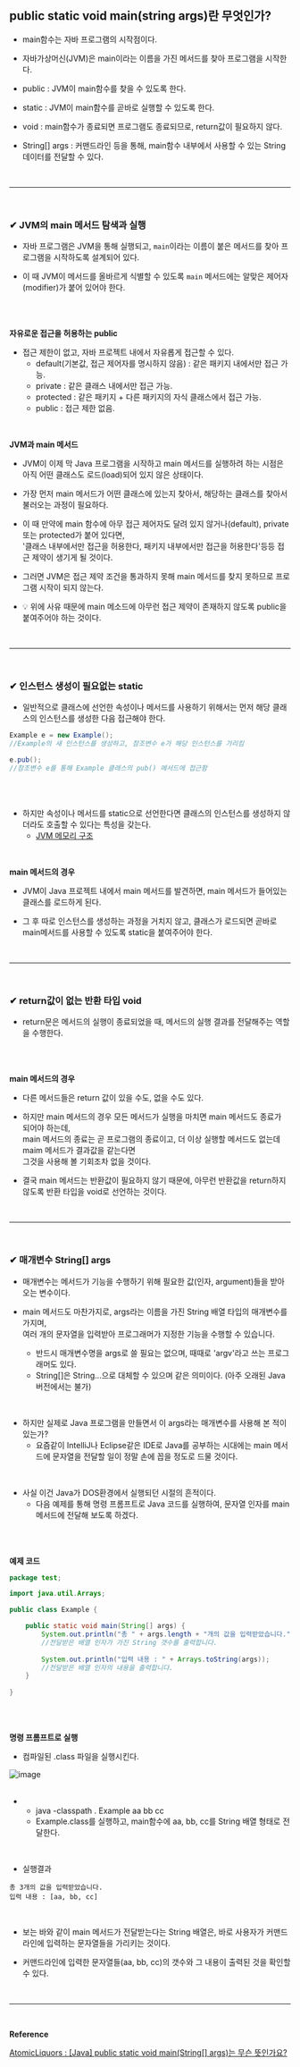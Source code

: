 ## public static void main(string args)란 무엇인가?
- main함수는 자바 프로그램의 시작점이다.

- 자바가상머신(JVM)은 main이라는 이름을 가진 메서드를 찾아 프로그램을 시작한다.

- public : JVM이 main함수를 찾을 수 있도록 한다.

- static : JVM이 main함수를 곧바로 실행할 수 있도록 한다.

- void : main함수가 종료되면 프로그램도 종료되므로, return값이 필요하지 않다.
  
- String[] args : 커맨드라인 등을 통해, main함수 내부에서 사용할 수 있는 String 데이터를 전달할 수 있다.
<br>
<hr>
<br>

### ✔ JVM의 main 메서드 탐색과 실행
- 자바 프로그램은 JVM을 통해 실행되고, `main`이라는 이름이 붙은 메서드를 찾아 프로그램을 시작하도록 설계되어 있다.

- 이 때 JVM이 메서드를 올바르게 식별할 수 있도록 `main` 메서드에는 알맞은 제어자(modifier)가 붙어 있어야 한다.
<br>
<br>

 **자유로운 접근을 허용하는 public**
- 접근 제한이 없고, 자바 프로젝트 내에서 자유롭게 접근할 수 있다.
  - default(기본값, 접근 제어자를 명시하지 않음) : 같은 패키지 내에서만 접근 가능.
  - private : 같은 클래스 내에서만 접근 가능.
  - protected : 같은 패키지 + 다른 패키지의 자식 클래스에서 접근 가능.
  - public : 접근 제한 없음.
<br>

**JVM과 main 메서드**
- JVM이 이제 막 Java 프로그램을 시작하고 main 메서드를 실행하려 하는 시점은 아직 어떤 클래스도 로드(load)되어 있지 않은 상태이다.

- 가장 먼저 main 메서드가 어떤 클래스에 있는지 찾아서, 해당하는 클래스를 찾아서 불러오는 과정이 필요하다.

- 이 때 만약에 main 함수에 아무 접근 제어자도 달려 있지 않거나(default), private 또는 protected가 붙어 있다면,<br>
'클래스 내부에서만 접근을 허용한다, 패키지 내부에서만 접근을 허용한다'등등 접근 제약이 생기게 될 것이다.

- 그러면 JVM은 접근 제약 조건을 통과하지 못해 main 메서드를 찾지 못하므로 프로그램 시작이 되지 않는다.

- 💡 위에 사유 때문에 main 메소드에 아무런 접근 제약이 존재하지 않도록 public을 붙여주어야 하는 것이다.
<br>
<hr>
<br>

### ✔ 인스턴스 생성이 필요없는 static
- 일반적으로 클래스에 선언한 속성이나 메서드를 사용하기 위해서는 먼저 해당 클래스의 인스턴스를 생성한 다음 접근해야 한다.

```java
Example e = new Example();
//Example의 새 인스턴스를 생성하고, 참조변수 e가 해당 인스턴스를 가리킴

e.pub();
//참조변수 e를 통해 Example 클래스의 pub() 메서드에 접근함
```
<br>
<br>

- 하지만 속성이나 메서드를 static으로 선언한다면 클래스의 인스턴스를 생성하지 않더라도 호출할 수 있다는 특성을 갖는다.
  - [JVM 메모리 구조](https://github.com/yejun95/Today-I-Learned/blob/master/Java/JVM%20%EB%A9%94%EB%AA%A8%EB%A6%AC%20%EA%B5%AC%EC%A1%B0.md)
<br>

**main 메서드의 경우**
- JVM이 Java 프로젝트 내에서 main 메서드를 발견하면, main 메서드가 들어있는 클래스를 로드하게 된다.

- 그 후 따로 인스턴스를 생성하는 과정을 거치지 않고, 클래스가 로드되면 곧바로 main메서드를 사용할 수 있도록 static을 붙여주어야 한다.
<br>
<hr>
<br>

### ✔ return값이 없는 반환 타입 void
- return문은 메서드의 실행이 종료되었을 때, 메서드의 실행 결과를 전달해주는 역할을 수행한다.
<br>
<br>

**main 메서드의 경우**
- 다른 메서드들은 return 값이 있을 수도, 없을 수도 있다.

- 하지만 main 메서드의 경우 모든 메서드가 실행을 마치면 main 메서드도 종료가 되어야 하는데,<br>
main 메서드의 종료는 곧 프로그램의 종료이고, 더 이상 실행할 메서드도 없는데 maim 메서드가 결과값을 같는다면<br>
그것을 사용해 볼 기회조차 없을 것이다.

- 결국 main 메서드는 반환값이 필요하지 않기 때문에, 아무런 반환값을 return하지 않도록 반환 타입을 void로 선언하는 것이다.
<br>
<hr>
<br>

### ✔ 매개변수 String[] args
- 매개변수는 메서드가 기능을 수행하기 위해 필요한 값(인자, argument)들을 받아오는 변수이다.

- main 메서드도 마찬가지로, args라는 이름을 가진 String 배열 타입의 매개변수를 가지며,<br>
여러 개의 문자열을 입력받아 프로그래머가 지정한 기능을 수행할 수 있습니다.
  - 반드시 매개변수명을 args로 쓸 필요는 없으며, 때때로 'argv'라고 쓰는 프로그래머도 있다.
  - String[]은 String...으로 대체할 수 있으며 같은 의미이다. (아주 오래된 Java 버전에서는 불가)
<br>

- 하지만 실제로 Java 프로그램을 만들면서 이 args라는 매개변수를 사용해 본 적이 있는가?
  - 요즘같이 IntelliJ나 Eclipse같은 IDE로 Java를 공부하는 시대에는 main 메서드에 문자열을 전달할 일이 정말 손에 꼽을 정도로 드물 것이다.
<br>

- 사실 이건 Java가 DOS환경에서 실행되던 시절의 흔적이다.
  - 다음 예제를 통해 명령 프롬프트로 Java 코드를 실행하여, 문자열 인자를 main 메서드에 전달해 보도록 하겠다.
<br>
<br>

**예제 코드**
```java
package test;

import java.util.Arrays;

public class Example {

	public static void main(String[] args) {
		System.out.println("총 " + args.length + "개의 값을 입력받았습니다.");
        //전달받은 배열 인자가 가진 String 갯수를 출력합니다.
        
		System.out.println("입력 내용 : " + Arrays.toString(args));
        //전달받은 배열 인자의 내용을 출력합니다.
	}
	
}
```
<br>
<br>

**명령 프롬프트로 실행**
- 컴파일된 .class 파일을 실행시킨다.

![image](https://github.com/yejun95/Today-I-Learned/assets/121341413/2d67fcb1-59f5-4232-b045-d0125be96e98)
<br>
<br>

- * java -classpath . Example aa bb cc
  - Example.class를 실행하고, main함수에 aa, bb, cc를 String 배열 형태로 전달한다.
<br>

- 실행결과
```
총 3개의 값을 입력받았습니다.
입력 내용 : [aa, bb, cc]
```
<br>

- 보는 바와 같이 main 메서드가 전달받는다는 String 배열은, 바로 사용자가 커맨드라인에 입력하는 문자열들을 가리키는 것이다.

- 커맨드라인에 입력한 문자열들(aa, bb, cc)의 갯수와 그 내용이 출력된 것을 확인할 수 있다.
<br>
<hr>
<br>

**Reference**<br>

[AtomicLiquors : [Java] public static void main(String[] args)는 무슨 뜻인가요?](https://atomicliquors.tistory.com/7)<br>
